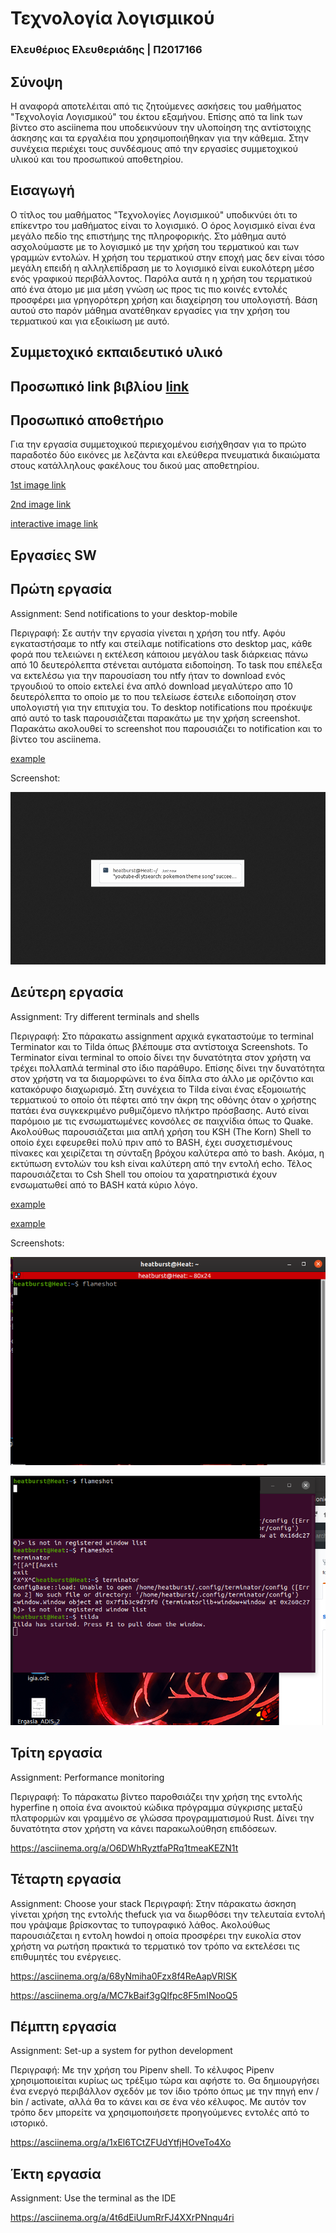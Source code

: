 # Τεχνολογία λογισμικού

### Ελευθέριος Ελευθεριάδης | Π2017166

## Σύνοψη

Η αναφορά αποτελέιται από τις ζητούμενες ασκήσεις του μαθήματος "Τεχνολογία Λογισμικού" του έκτου εξαμήνου. Επίσης από τα link των βίντεο στο asciinema που υποδεικνύουν την υλοποίηση της αντίστοιχης άσκησης και τα εργαλέια που χρησιμοποιήθηκαν για την κάθεμια. Στην συνέχεια περιέχει τους συνδέσμους από την εργασίες συμμετοχικού υλικού και του προσωπικού αποθετηρίου.

## Εισαγωγή

Ο τίτλος του μαθήματος "Τεχνολογίες Λογισμικού" υποδικνύει ότι το επίκεντρο του μαθήματος είναι το λογισμικό. Ο όρος λογισμικό είναι ένα μεγάλο πεδίο της επιστήμης της πληροφορικής. Στο μάθημα αυτό ασχολούμαστε με το λογισμικό με την χρήση του τερματικού και των γραμμών εντολών. Η χρήση του τερματικού στην εποχή μας δεν είναι τόσο μεγάλη επειδή η αλληλεπίδραση με το λογισμικό είναι ευκολότερη μέσο ενός γραφικού περιβάλλοντος. Παρόλα αυτά η η χρήση του τερματικού από ένα άτομο με μια μέση γνώση ως προς τις πιο κοινές εντολές προσφέρει μια γρηγορότερη χρήση και διαχείρηση του υπολογιστή. Βάση αυτού στο παρόν μάθημα ανατέθηκαν εργασίες για την χρήση του τερματικού και για εξοικίωση με αυτό.

## Συμμετοχικό εκπαιδευτικό υλικό

## Προσωπικό link βιβλίου [link](https://p17elev.netlify.com/)

## Προσωπικό αποθετήριο

Για την εργασία συμμετοχικού περιεχομένου εισήχθησαν για το πρώτο παραδοτέο 
δύο εικόνες με λεζάντα και ελεύθερα πνευματικά δικαιώματα στους κατάλληλους 
φακέλους του δικού μας αποθετηρίου.

[1st image link](https://github.com/eleftherioseleftheriadis/gr/blob/P2017166/_gallery/netlify.md)

[2nd image link](https://github.com/eleftherioseleftheriadis/gr/blob/P2017166/_gallery/trci.md)

[interactive image link](https://p17elev.netlify.app//remix/shell/)

## Εργασίες SW

## Πρώτη εργασία

Assignment: Send notifications to your desktop-mobile 

Περιγραφή: Σε αυτήν την εργασία γίνεται η χρήση του ntfy. Αφόυ εγκαταστήσαμε το ntfy και στείλαμε notifications στο desktop μας, κάθε φορά που τελειώνει η εκτέλεση κάποιου μεγάλου task διάρκειας πάνω από 10 δευτερόλεπτα στένεται αυτόματα ειδοποίηση.  Το task που επέλεξα να εκτελέσω για την παρουσίαση του ntfy ήταν το download ενός τργουδιού το οποίο εκτελεί ένα απλό download μεγαλύτερο απο 10 δευτερόλεπτα το οποίο με το που τελείωσε έστειλε ειδοποίηση στον υπολογιστή για την επιτυχία του. Το desktop notifications που προέκυψε από αυτό το task παρουσιάζεται παρακάτω με την χρήση screenshot. Παρακάτω ακολουθεί το screenshot που παρουσιάζει το notification και το βίντεο του asciinema.

[example](https://asciinema.org/a/qqzt0c1OOOxADeeDiq2kp8g1G)

Screenshot:


![example](screen.png)


## Δεύτερη εργασία

Assignment: Try different terminals and shells

Περιγραφή: Στο πάρακατω assignment αρχικά εγκαταστούμε το terminal Terminator και το Tilda όπως βλέπουμε στα αντίστοιχα Screenshots. Το Terminator είναι terminal το οποίο δίνει την δυνατότητα στον χρήστη να τρέχει πολλαπλά terminal στο ίδιο παράθυρο. Επίσης δίνει την δυνατότητα στον χρήστη να τα διαμορφώνει το ένα δίπλα στο άλλο με οριζόντιο και κατακόρυφο διαχωρισμό. Στη συνέχεια το Tilda είναι ένας εξομοιωτής τερματικού το οποίο ότι πέφτει από την άκρη της οθόνης όταν ο χρήστης  πατάει ένα συγκεκριμένο ρυθμιζόμενο πλήκτρο πρόσβασης. Αυτό είναι παρόμοιο με τις ενσωματωμένες κονσόλες σε παιχνίδια όπως το Quake. Ακολούθως παρουσιάζεται μια απλή χρήση του KSH (The Korn) Shell το οποίο έχει εφευρεθεί πολύ πριν από το BASH, έχει συσχετισμένους πίνακες και χειρίζεται τη σύνταξη βρόχου καλύτερα από το bash. Ακόμα, η εκτύπωση εντολών του ksh είναι καλύτερη από την εντολή echo. Τέλος παρουσιάζεται το Csh Shell του οποίου τα χαρατηριστικά έχουν ενσωματωθεί από το BASH κατά κύριο λόγο.

[example](https://asciinema.org/a/2QW2xYB31R7OEmdha8AdoEfDw)

[example](https://asciinema.org/a/YTnGNw8aMqKQ1Bm5Cb71a7yjb)

Screenshots:

![example](terminator.png)

![example](tilda.png)

## Τρίτη εργασία
Assignment: Performance monitoring

Περιγραφή: Το πάρακατω βίντεο παροθσιάζει την χρήση της εντολής hyperfine η οποία ένα ανοικτού κώδικα πρόγραμμα σύγκρισης μεταξύ πλατφορμών και γραμμένο σε γλώσσα προγραμματισμού Rust. Δίνει την δυνατότητα στον χρήστη να κάνει παρακωλούθηση επιδόσεων.

 https://asciinema.org/a/O6DWhRyztfaPRq1tmeaKEZN1t

## Τέταρτη εργασία

Assignment: Choose your stack
Περιγραφή: Στην πάρακατω άσκηση γίνεται χρήση της εντολής thefuck για να διωρθόσει την τελευταία εντολή που γράψαμε βρίσκοντας το τυπογραφικό λάθος. Ακολούθως παρουσιάζεται η εντολη howdoi η οποία προσφέρει την ευκολία στον χρήστη να ρωτήση πρακτικά το τερματικό τον τρόπο να εκτελέσει τις επιθυμητές του ενέργειες.

https://asciinema.org/a/68yNmiha0Fzx8f4ReAapVRISK

https://asciinema.org/a/MC7kBaif3gQIfpc8F5mINooQ5

## Πέμπτη εργασία


Assignment: Set-up a system for python development

Περιγραφή: Με την χρήση του Pipenv shell. Το κέλυφος Pipenv χρησιμοποιείται κυρίως ως τρέξιμο τώρα και αφήστε το. Θα δημιουργήσει ένα ενεργό περιβάλλον σχεδόν με τον ίδιο τρόπο όπως με την πηγή env / bin / activate, αλλά θα το κάνει και σε ένα νέο κέλυφος. Με αυτόν τον τρόπο δεν μπορείτε να χρησιμοποιήσετε προηγούμενες εντολές από το ιστορικό.

https://asciinema.org/a/1xEl6TCtZFUdYtfjHOveTo4Xo

## Έκτη εργασία


Assignment: Use the terminal as the IDE

https://asciinema.org/a/4t6dEiUumRrFJ4XXrPNnqu4ri
